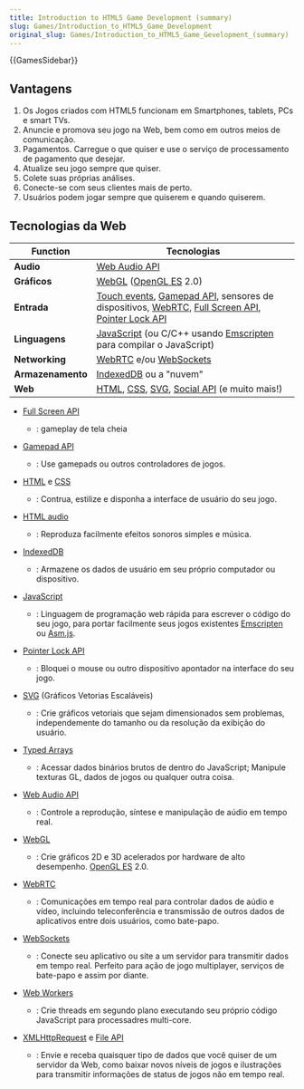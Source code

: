 ```yaml
---
title: Introduction to HTML5 Game Development (summary)
slug: Games/Introduction_to_HTML5_Game_Development
original_slug: Games/Introduction_to_HTML5_Game_Gevelopment_(summary)
---
```

{{GamesSidebar}}

## Vantagens

1. Os Jogos criados com HTML5 funcionam em Smartphones, tablets, PCs e smart TVs.
2. Anuncie e promova seu jogo na Web, bem como em outros meios de comunicação.
3. Pagamentos. Carregue o que quiser e use o serviço de processamento de pagamento que desejar.
4. Atualize seu jogo sempre que quiser.
5. Colete suas próprias análises.
6. Conecte-se com seus clientes mais de perto.
7. Usuários podem jogar sempre que quiserem e quando quiserem.

## Tecnologias da Web

| **Function**      | **Tecnologias**                                                                                                                                                                                                                                                               |
| ----------------- | ----------------------------------------------------------------------------------------------------------------------------------------------------------------------------------------------------------------------------------------------------------------------------- |
| **Audio**         | [Web Audio API](/pt-BR/docs/Web_Audio_API)                                                                                                                                                                                                                                    |
| **Gráficos**      | [WebGL](/pt-BR/docs/WebGL) ([OpenGL ES](http://www.khronos.org/opengles/) 2.0)                                                                                                                                                                                                |
| **Entrada**       | [Touch events](/pt-BR/docs/DOM/Touch_events), [Gamepad API](/pt-BR/docs/API/Gamepad/Using_Gamepad_API), sensores de dispositivos, [WebRTC](/pt-BR/docs/WebRTC), [Full Screen API](/pt-BR/docs/DOM/Using_fullscreen_mode), [Pointer Lock API](/pt-BR/docs/WebAPI/Pointer_Lock) |
| **Linguagens**    | [JavaScript](/pt-BR/docs/JavaScript) (ou C/C++ usando [Emscripten](https://github.com/kripken/emscripten/wiki) para compilar o JavaScript)                                                                                                                                    |
| **Networking**    | [WebRTC](/pt-BR/docs/WebRTC) e/ou [WebSockets](/pt-BR/docs/WebSockets)                                                                                                                                                                                                        |
| **Armazenamento** | [IndexedDB](/pt-BR/docs/IndexedDB) ou a "nuvem"                                                                                                                                                                                                                               |
| **Web**           | [HTML](/pt-BR/docs/HTML), [CSS](/pt-BR/docs/CSS), [SVG](/pt-BR/docs/SVG), [Social API](/pt-BR/docs/Social_API) (e muito mais!)                                                                                                                                                |

- [Full Screen API](/pt-BR/docs/DOM/Using_fullscreen_mode)
  - : gameplay de tela cheia
- [Gamepad API](/pt-BR/docs/API/Gamepad/Using_Gamepad_API)
  - : Use gamepads ou outros controladores de jogos.
- [HTML](/pt-BR/docs/HTML) e [CSS](/pt-BR/docs/CSS)
  - : Contrua, estilize e disponha a interface de usuário do seu jogo.
- [HTML audio](/pt-BR/docs/HTML/Element/audio)
  - : Reproduza facilmente efeitos sonoros simples e música.
- [IndexedDB](/pt-BR/docs/IndexedDB)
  - : Armazene os dados de usuário em seu próprio computador ou dispositivo.
- [JavaScript](/pt-BR/docs/JavaScript)
  - : Linguagem de programação web rápida para escrever o código do seu jogo, para portar facilmente seus jogos existentes [Emscripten](https://github.com/kripken/emscripten/wiki) ou [Asm.js](http://asmjs.org/spec/latest/).
- [Pointer Lock API](/pt-BR/docs/WebAPI/Pointer_Lock)
  - : Bloquei o mouse ou outro dispositivo apontador na interface do seu jogo.
- [SVG](/pt-BR/docs/SVG) (Gráficos Vetorias Escaláveis)
  - : Crie gráficos vetoriais que sejam dimensionados sem problemas, independemente do tamanho ou da resolução da exibição do usuário.

- [Typed Arrays](/pt-BR/docs/JavaScript/Typed_arrays)
  - : Acessar dados binários brutos de dentro do JavaScript; Manipule texturas GL, dados de jogos ou qualquer outra coisa.
- [Web Audio API](/pt-BR/docs/Web_Audio_API)
  - : Controle a reprodução, síntese e manipulação de aúdio em tempo real.
- [WebGL](/pt-BR/docs/WebGL)
  - : Crie gráficos 2D e 3D acelerados por hardware de alto desempenho. [OpenGL ES](http://www.khronos.org/opengles/) 2.0.
- [WebRTC](/pt-BR/docs/WebRTC)
  - : Comunicações em tempo real para controlar dados de aúdio e vídeo, incluindo teleconferência e transmissão de outros dados de aplicativos entre dois usuários, como bate-papo.
- [WebSockets](/pt-BR/docs/WebSockets)
  - : Conecte seu aplicativo ou site a um servidor para transmitir dados em tempo real. Perfeito para ação de jogo multiplayer, serviços de bate-papo e assim por diante.
- [Web Workers](/pt-BR/docs/DOM/Using_web_workers)
  - : Crie threads em segundo plano executando seu próprio código JavaScript para processadres multi-core.
- [XMLHttpRequest](/pt-BR/docs/DOM/XMLHttpRequest) e [File API](/pt-BR/docs/DOM/File_API)
  - : Envie e receba quaisquer tipo de dados que você quiser de um servidor da Web, como baixar novos níveis de jogos e ilustrações para transmitir informações de status de jogos não em tempo real.
